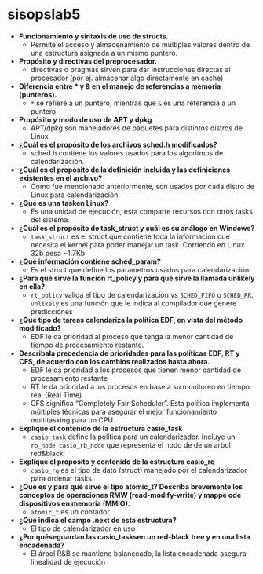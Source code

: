 # sisopslab5

 - **Funcionamiento y sintaxis de uso de structs.**
   - Permite el acceso y almacenamiento de múltiples valores dentro de una estructura asignada a un mismo puntero.
 - **Propósito y directivas del preprocesador.**
   - directivas o pragmas sirven para dar instrucciones directas al procesador (por ej. almacenar algo directamente en cache)
 - **Diferencia entre * y & en el manejo de referencias a memoria (punteros).**
   - `*` se refiere a un puntero, mientras que `&` es una referencia a un puntero
 - **Propósito y modo de uso de APT y dpkg**
   - APT/dpkg son manejadores de paquetes para distintos distros de Linux. 
 - **¿Cuál es el propósito de los archivos sched.h modificados?**
   - sched.h contiene los valores usados para los algoritmos de calendarización.
 - **¿Cuál es el propósito de la definición incluida y las definiciones existentes en el archivo?**
   - Como fue mencionado anteriormente, son usados por cada distro de Linux para calendarización.
 - **¿Qué es una tasken Linux?**
   - Es una unidad de ejecución, esta comparte recursos con otros tasks del sistema.
 - **¿Cuál es el propósito de task_struct y cuál es su análogo en Windows?**
   - `task_struct` es el struct que contiene toda la información que necesita el kernel para poder manejar un task. Corriendo en Linux 32b pesa ~1.7Kb
 - **¿Qué información contiene sched_param?**
   - Es el struct que define los parametros usados para calendarización 
 - **¿Para qué sirve la función rt_policy y para qué sirve la llamada unlikely en ella?**
   - `rt_policy` valida el tipo de calendarización vs `SCHED_FIFO` o `SCHED_RR`. `unlikely` es una función que le indica al compilador que genere predicciónes
 - **¿Qué tipo de tareas calendariza la política EDF, en vista del método modificado?**
   - EDF le da prioridad al proceso que tenga la menor cantidad de tiempo de procesamiento restante.
 - **Describala precedencia de prioridades para las políticas EDF, RT y CFS, de acuerdo con los cambios realizados hasta ahora.**
   - EDF le da prioridad a los procesos que tienen menor cantidad de procesamiento restante
   - RT le da prioridad a los procesos en base a su monitoreo en tiempo real (Real Time)
   - CFS significa “Completely Fair Scheduler”. Esta política implementa múltiples técnicas para asegurar el mejor funcionamiento multitasking para un CPU. 
 - **Explique el contenido de la estructura casio_task**
   - `casio_task` define la política para un calendarizador. Incluye un `rb_node casio_rb_node` que representa el nodo de de un arbol red&black 
 - **Explique el propósito y contenido de la estructura casio_rq**
   - `casio_rq` es el tipo de dato (struct) manejado por el calendarizador para ordenar tasks 
 - **¿Qué  es  y  para  qué  sirve  el  tipo atomic_t?  Describa  brevemente  los  conceptos  de operaciones RMW (read-modify-write) y mappe ode dispositivos en memoria (MMIO).**
   - `atomic_t` es un contador. 
 - **¿Qué indica el campo .next de esta estructura?**
   - El tipo de calendarizador en uso
 - **¿Por   quéseguardan   las casio_tasksen un red-black tree y en una lista encadenada?**
   - El árbol R&B se mantiene balanceado, la lista encadenada asegura linealidad de ejecución
 
